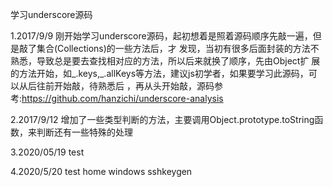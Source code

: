 学习underscore源码

1.2017/9/9
  刚开始学习underscore源码，起初想着是照着源码顺序先敲一遍，但是敲了集合(Collections)的一些方法后，才
  发现，当初有很多后面封装的方法不熟悉，导致总是要去查找相对应的方法，所以后来就换了顺序，先由Object扩
  展的方法开始，如_.keys,_.allKeys等方法，建议js初学者，如果要学习此源码，可以从后往前开始敲，待熟悉后
  ，再从头开始敲，源码参考:https://github.com/hanzichi/underscore-analysis

2.2017/9/12
  增加了一些类型判断的方法，主要调用Object.prototype.toString函数，来判断还有一些特殊的处理

3.2020/05/19
  test
 
4.2020/5/20
test home windows sshkeygen
